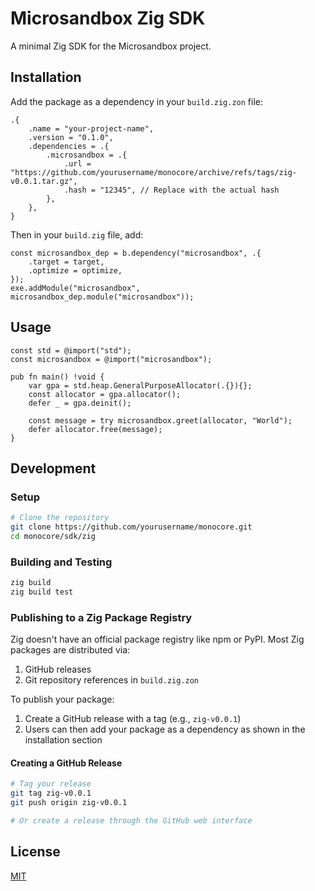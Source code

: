 # Microsandbox Zig SDK

A minimal Zig SDK for the Microsandbox project.

## Installation

Add the package as a dependency in your `build.zig.zon` file:

```zig
.{
    .name = "your-project-name",
    .version = "0.1.0",
    .dependencies = .{
        .microsandbox = .{
            .url = "https://github.com/yourusername/monocore/archive/refs/tags/zig-v0.0.1.tar.gz",
            .hash = "12345", // Replace with the actual hash
        },
    },
}
```

Then in your `build.zig` file, add:

```zig
const microsandbox_dep = b.dependency("microsandbox", .{
    .target = target,
    .optimize = optimize,
});
exe.addModule("microsandbox", microsandbox_dep.module("microsandbox"));
```

## Usage

```zig
const std = @import("std");
const microsandbox = @import("microsandbox");

pub fn main() !void {
    var gpa = std.heap.GeneralPurposeAllocator(.{}){};
    const allocator = gpa.allocator();
    defer _ = gpa.deinit();

    const message = try microsandbox.greet(allocator, "World");
    defer allocator.free(message);
}
```

## Development

### Setup

```bash
# Clone the repository
git clone https://github.com/yourusername/monocore.git
cd monocore/sdk/zig
```

### Building and Testing

```bash
zig build
zig build test
```

### Publishing to a Zig Package Registry

Zig doesn't have an official package registry like npm or PyPI. Most Zig packages are distributed via:

1. GitHub releases
2. Git repository references in `build.zig.zon`

To publish your package:

1. Create a GitHub release with a tag (e.g., `zig-v0.0.1`)
2. Users can then add your package as a dependency as shown in the installation section

#### Creating a GitHub Release

```bash
# Tag your release
git tag zig-v0.0.1
git push origin zig-v0.0.1

# Or create a release through the GitHub web interface
```

## License

[MIT](LICENSE)
